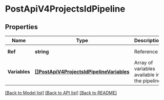 # PostApiV4ProjectsIdPipeline

## Properties
Name | Type | Description | Notes
------------ | ------------- | ------------- | -------------
**Ref** | **string** | Reference | [default to null]
**Variables** | [**[]PostApiV4ProjectsIdPipelineVariables**](postApiV4ProjectsIdPipeline_variables.md) | Array of variables available in the pipeline | [optional] [default to null]

[[Back to Model list]](../README.md#documentation-for-models) [[Back to API list]](../README.md#documentation-for-api-endpoints) [[Back to README]](../README.md)


